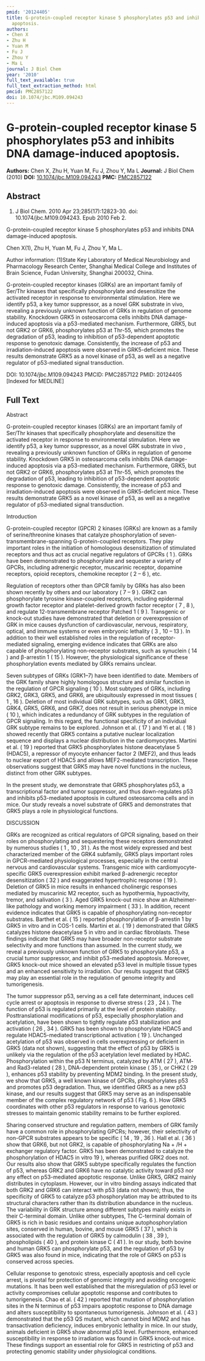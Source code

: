 ```yaml
---
pmid: '20124405'
title: G-protein-coupled receptor kinase 5 phosphorylates p53 and inhibits DNA damage-induced
  apoptosis.
authors:
- Chen X
- Zhu H
- Yuan M
- Fu J
- Zhou Y
- Ma L
journal: J Biol Chem
year: '2010'
full_text_available: true
full_text_extraction_method: html
pmcid: PMC2857122
doi: 10.1074/jbc.M109.094243
---
```


# G-protein-coupled receptor kinase 5 phosphorylates p53 and inhibits DNA damage-induced apoptosis.
**Authors:** Chen X, Zhu H, Yuan M, Fu J, Zhou Y, Ma L
**Journal:** J Biol Chem (2010)
**DOI:** [10.1074/jbc.M109.094243](https://doi.org/10.1074/jbc.M109.094243)
**PMC:** [PMC2857122](https://www.ncbi.nlm.nih.gov/pmc/articles/PMC2857122/)

## Abstract

1. J Biol Chem. 2010 Apr 23;285(17):12823-30. doi: 10.1074/jbc.M109.094243. Epub 
2010 Feb 2.

G-protein-coupled receptor kinase 5 phosphorylates p53 and inhibits DNA 
damage-induced apoptosis.

Chen X(1), Zhu H, Yuan M, Fu J, Zhou Y, Ma L.

Author information:
(1)State Key Laboratory of Medical Neurobiology and Pharmacology Research 
Center, Shanghai Medical College and Institutes of Brain Science, Fudan 
University, Shanghai 200032, China.

G-protein-coupled receptor kinases (GRKs) are an important family of Ser/Thr 
kinases that specifically phosphorylate and desensitize the activated receptor 
in response to environmental stimulation. Here we identify p53, a key tumor 
suppressor, as a novel GRK substrate in vivo, revealing a previously unknown 
function of GRKs in regulation of genome stability. Knockdown GRK5 in 
osteosarcoma cells inhibits DNA damage-induced apoptosis via a p53-mediated 
mechanism. Furthermore, GRK5, but not GRK2 or GRK6, phosphorylates p53 at 
Thr-55, which promotes the degradation of p53, leading to inhibition of 
p53-dependent apoptotic response to genotoxic damage. Consistently, the increase 
of p53 and irradiation-induced apoptosis were observed in GRK5-deficient mice. 
These results demonstrate GRK5 as a novel kinase of p53, as well as a negative 
regulator of p53-mediated signal transduction.

DOI: 10.1074/jbc.M109.094243
PMCID: PMC2857122
PMID: 20124405 [Indexed for MEDLINE]

## Full Text

Abstract

G-protein-coupled receptor kinases (GRKs) are an important family of Ser/Thr kinases that specifically phosphorylate and desensitize the activated receptor in response to environmental stimulation. Here we identify p53, a key tumor suppressor, as a novel GRK substrate in vivo , revealing a previously unknown function of GRKs in regulation of genome stability. Knockdown GRK5 in osteosarcoma cells inhibits DNA damage-induced apoptosis via a p53-mediated mechanism. Furthermore, GRK5, but not GRK2 or GRK6, phosphorylates p53 at Thr-55, which promotes the degradation of p53, leading to inhibition of p53-dependent apoptotic response to genotoxic damage. Consistently, the increase of p53 and irradiation-induced apoptosis were observed in GRK5-deficient mice. These results demonstrate GRK5 as a novel kinase of p53, as well as a negative regulator of p53-mediated signal transduction.

Introduction

G-protein-coupled receptor (GPCR) 2 kinases (GRKs) are known as a family of serine/threonine kinases that catalyze phosphorylation of seven-transmembrane-spanning G-protein-coupled receptors. They play important roles in the initiation of homologous desensitization of stimulated receptors and thus act as crucial negative regulators of GPCRs ( 1 ). GRKs have been demonstrated to phosphorylate and sequester a variety of GPCRs, including adrenergic receptor, muscarinic receptor, dopamine receptors, opioid receptors, chemokine receptor ( 2 – 6 ), etc.

Regulation of receptors other than GPCR family by GRKs has also been shown recently by others and our laboratory ( 7 – 9 ). GRK2 can phosphorylate tyrosine kinase-coupled receptors, including epidermal growth factor receptor and platelet-derived growth factor receptor ( 7 , 8 ), and regulate 12-transmembrane receptor Patched 1 ( 9 ). Transgenic or knock-out studies have demonstrated that deletion or overexpression of GRK in mice causes dysfunction of cardiovascular, nervous, respiratory, optical, and immune systems or even embryonic lethality ( 3 , 10 – 13 ). In addition to their well established roles in the regulation of receptor-mediated signaling, emerging evidence indicates that GRKs are also capable of phosphorylating non-receptor substrates, such as synuclein ( 14 ) and β-arrestin 1 ( 15 ). However, the physiological significance of these phosphorylation events mediated by GRKs remains unclear.

Seven subtypes of GRKs (GRK1–7) have been identified to date. Members of the GRK family share highly homologous structure and similar function in the regulation of GPCR signaling ( 10 ). Most subtypes of GRKs, including GRK2, GRK3, GRK5, and GRK6, are ubiquitously expressed in most tissues ( 1 , 16 ). Deletion of most individual GRK subtypes, such as GRK1, GRK3, GRK4, GRK5, GRK6, and GRK7, does not result in serious phenotype in mice ( 10 ), which indicates a redundancy of GRK subtypes in the regulation of GPCR signaling. In this regard, the functional specificity of an individual GRK subtype remains to be explored. Johnson et al. ( 17 ) and Yi et al. ( 18 ) showed recently that GRK5 contains a putative nuclear localization sequence and displays a nuclear distribution in the cardiomyocytes. Martini et al. ( 19 ) reported that GRK5 phosphorylates histone deacetylase 5 (HDAC5), a repressor of myocyte enhancer factor 2 (MEF2), and thus leads to nuclear export of HDAC5 and allows MEF2-mediated transcription. These observations suggest that GRK5 may have novel functions in the nucleus, distinct from other GRK subtypes.

In the present study, we demonstrate that GRK5 phosphorylates p53, a transcriptional factor and tumor suppressor, and thus down-regulates p53 and inhibits p53-mediated apoptosis in cultured osteosarcoma cells and in mice. Our study reveals a novel substrate of GRK5 and demonstrates that GRK5 plays a role in physiological functions.

DISCUSSION

GRKs are recognized as critical regulators of GPCR signaling, based on their roles on phosphorylating and sequestering these receptors demonstrated by numerous studies ( 1 , 10 , 31 ). As the most widely expressed and best characterized member of the GRK4 subfamily, GRK5 plays important roles in GPCR-mediated physiological processes, especially in the central nervous and cardiovascular systems. Transgenic mice with cardiomyocyte-specific GRK5 overexpression exhibit marked β-adrenergic receptor desensitization ( 32 ) and exaggerated hypertrophic response ( 19 ). Deletion of GRK5 in mice results in enhanced cholinergic responses mediated by muscarinic M2 receptor, such as hypothermia, hypoactivity, tremor, and salivation ( 3 ). Aged GRK5 knock-out mice show an Alzheimer-like pathology and working memory impairment ( 33 ). In addition, recent evidence indicates that GRK5 is capable of phosphorylating non-receptor substrates. Barthet et al. ( 15 ) reported phosphorylation of β-arrestin 1 by GRK5 in vitro and in COS-1 cells. Martini et al. ( 19 ) demonstrated that GRK5 catalyzes histone deacetylase 5 in vitro and in cardiac fibroblasts. These findings indicate that GRK5 may have broader non-receptor substrate selectivity and more functions than assumed. In the current study, we reveal a previously unknown function of GRK5 to phosphorylate p53, a crucial tumor suppressor, and inhibit p53-mediated apoptosis. Moreover, GRK5 knock-out mice showed an elevated p53 level in multiple tissue types and an enhanced sensitivity to irradiation. Our results suggest that GRK5 may play an essential role in the regulation of genome integrity and tumorigenesis.

The tumor suppressor p53, serving as a cell fate determinant, induces cell cycle arrest or apoptosis in response to diverse stress ( 23 , 24 ). The function of p53 is regulated primarily at the level of protein stability. Posttranslational modifications of p53, especially phosphorylation and acetylation, have been shown to tightly regulate p53 stabilization and activation ( 26 , 34 ). GRK5 has been shown to phosphorylate HDAC5 and regulate HDAC5-mediated transcriptional activation ( 19 ). Unchanged acetylation of p53 was observed in cells overexpressing or deficient in GRK5 (data not shown), suggesting that the effect of p53 by GRK5 is unlikely via the regulation of the p53 acetylation level mediated by HDAC. Phosphorylation within the p53 N terminus, catalyzed by ATM ( 27 ), ATM- and Rad3-related ( 28 ), DNA-dependent protein kinase ( 35 ), or CHK2 ( 29 ), enhances p53 stability by preventing MDM2 binding. In the present study, we show that GRK5, a well known kinase of GPCRs, phosphorylates p53 and promotes p53 degradation. Thus, we identified GRK5 as a new p53 kinase, and our results suggest that GRK5 may serve as an indispensable member of the complex regulatory network of p53 ( Fig. 6 ). How GRK5 coordinates with other p53 regulators in response to various genotoxic stresses to maintain genomic stability remains to be further explored.

Sharing conserved structure and regulation pattern, members of GRK family have a common role in phosphorylating GPCRs; however, their selectivity of non-GPCR substrates appears to be specific ( 14 , 19 , 36 ). Hall et al. ( 36 ) show that GRK6, but not GRK2, is capable of phosphorylating Na + /H + exchanger regulatory factor. GRK5 has been demonstrated to catalyze the phosphorylation of HDAC5 in vitro 19 ), whereas purified GRK2 does not. Our results also show that GRK5 subtype specifically regulates the function of p53, whereas GRK2 and GRK6 have no catalytic activity toward p53 nor any effect on p53-mediated apoptotic response. Unlike GRK5, GRK2 mainly distributes in cytoplasm. However, our in vitro binding assays indicated that both GRK2 and GRK6 can interact with p53 (data not shown); thus, the specificity of GRK5 to catalyze p53 phosphorylation may be attributed to its structural characters rather than its distribution abundance in the nucleus. The variability in GRK structure among different subtypes mainly exists in their C-terminal domain. Unlike other subtypes, The C-terminal domain of GRK5 is rich in basic residues and contains unique autophosphorylation sites, conserved in human, bovine, and mouse GRK5 ( 37 ), which is associated with the regulation of GRK5 by calmodulin ( 38 , 39 ), phospholipids ( 40 ), and protein kinase C ( 41 ). In our study, both bovine and human GRK5 can phosphorylate p53, and the regulation of p53 by GRK5 was also found in mice, indicating that the role of GRK5 on p53 is conserved across species.

Cellular response to genotoxic stress, especially apoptosis and cell cycle arrest, is pivotal for protection of genomic integrity and avoiding oncogenic mutations. It has been well established that the misregulation of p53 level or activity compromises cellular apoptotic response and contributes to tumorigenesis. Chao et al. ( 42 ) reported that mutation of phosphorylation sites in the N terminus of p53 impairs apoptotic response to DNA damage and alters susceptibility to spontaneous tumorigenesis. Johnson et al. ( 43 ) demonstrated that the p53 QS mutant, which cannot bind MDM2 and has transactivation deficiency, induces embryonic lethality in mice. In our study, animals deficient in GRK5 show abnormal p53 level. Furthermore, enhanced susceptibility in response to irradiation was found in GRK5 knock-out mice. These findings support an essential role for GRK5 in restricting of p53 and protecting genomic stability under physiological conditions.
